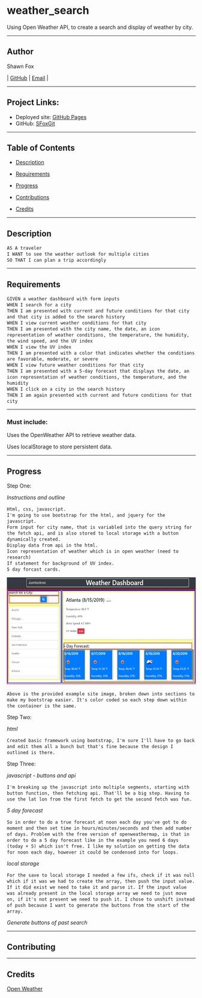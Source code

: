 # weather_search
Using Open Weather API, to create a search and display of weather by city.

---
## Author

Shawn Fox


| [GitHub](https://github.com/SFoxGit) | [Email](sfoxss4@gmail.com) |

---
## Project Links:

- Deployed site: [GitHub Pages](https://sfoxgit.github.io/weather_search/)
- GitHub: [SFoxGit](https://github.com/SFoxGit/weather_search)

---
## Table of Contents

- [Description](##Description)

- [Requirements](##Requirements)

- [Progress](##Progress)

- [Contributions](##Contributing)

- [Credits](##Credits)

---
## Description

    AS A traveler
    I WANT to see the weather outlook for multiple cities
    SO THAT I can plan a trip accordingly


---
## Requirements

    GIVEN a weather dashboard with form inputs
    WHEN I search for a city
    THEN I am presented with current and future conditions for that city and that city is added to the search history
    WHEN I view current weather conditions for that city
    THEN I am presented with the city name, the date, an icon representation of weather conditions, the temperature, the humidity, the wind speed, and the UV index
    WHEN I view the UV index
    THEN I am presented with a color that indicates whether the conditions are favorable, moderate, or severe
    WHEN I view future weather conditions for that city
    THEN I am presented with a 5-day forecast that displays the date, an icon representation of weather conditions, the temperature, and the humidity
    WHEN I click on a city in the search history
    THEN I am again presented with current and future conditions for that city


---
### Must include:

Uses the OpenWeather API to retrieve weather data.


Uses localStorage to store persistent data.
    
---
## Progress
    
Step One:

*Instructions and outline*

    Html, css, javascript. 
    I'm going to use bootstrap for the html, and jquery for the javascript. 
    Form input for city name, that is variabled into the query string for the fetch api, and is also stored to local storage with a button dynamically created. 
    Display data from api in the html.
    Icon representation of weather which is in open weather (need to research)
    If statement for background of UV index.
    5 day forcast cards.

![outline](assets/images/outlineWeatherSearch.jpg)

    Above is the provided example site image, broken down into sections to make my bootstrap easier. It's color coded so each step down within the container is the same.

Step Two:

*html*

    Created basic framework using bootstrap, I'm sure I'll have to go back and edit them all a bunch but that's fine because the design I outlined is there.

Step Three:

*javascript - buttons and api*

    I'm breaking up the javascript into multiple segments, starting with button function, then fetching api. That'll be a big step. Having to use the lat lon from the first fetch to get the second fetch was fun. 

*5 day forecast*

    So in order to do a true forecast at noon each day you've got to do moment and then set time in hours/minutes/seconds and then add number of days. Problem with the free version of openweathermap, is that in order to do a 5 day forecast like in the example you need 6 days (today + 5) which isn't free. I like my solution on getting the data for noon each day, however it could be condensed into for loops.

*local storage*

    For the save to local storage I needed a few ifs, check if it was null which if it was we had to create the array, then push the input value. If it did exist we need to take it and parse it. If the input value was already present in the local storage array we need to just move on, if it's not present we need to push it. I chose to unshift instead of push because I want to generate the buttons from the start of the array. 

*Generate buttons of past search*

    


---
## Contributing


---
## Credits

[Open Weather](https://openweathermap.org/)
